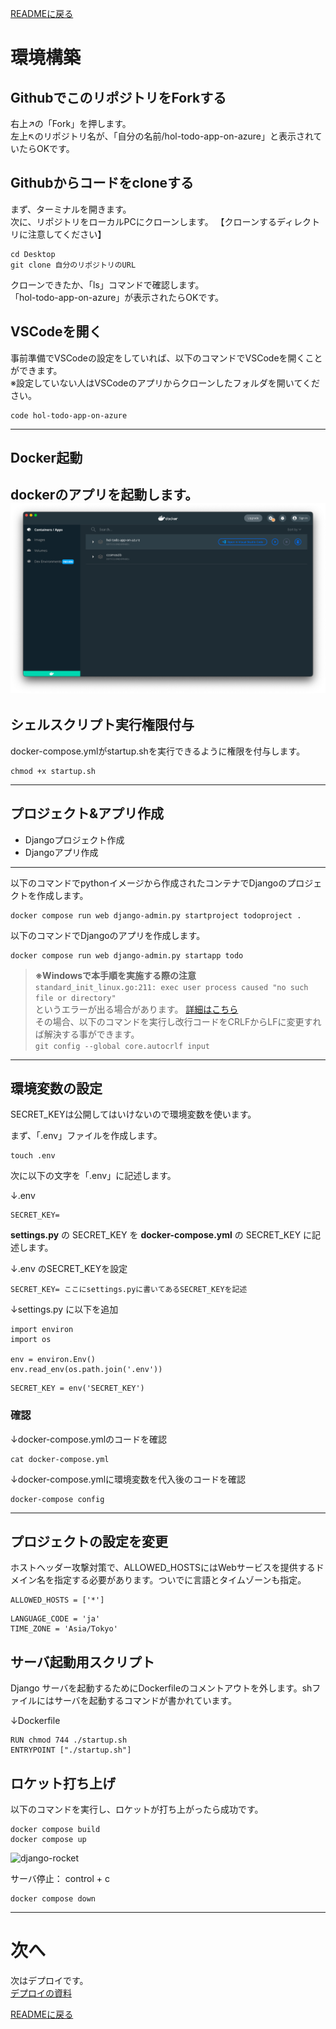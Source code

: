 [READMEに戻る](https://github.com/alterbooth/hol-todo-app-on-azure)
# 環境構築
## GithubでこのリポジトリをForkする
右上↗️の「Fork」を押します。<br>
左上↖️のリポジトリ名が、「自分の名前/hol-todo-app-on-azure」と表示されていたらOKです。
## Githubからコードをcloneする
まず、ターミナルを開きます。<br>
次に、リポジトリをローカルPCにクローンします。 【クローンするディレクトリに注意してください】

```
cd Desktop
git clone 自分のリポジトリのURL
```
クローンできたか、「ls」コマンドで確認します。<br>
「hol-todo-app-on-azure」が表示されたらOKです。
## VSCodeを開く
事前準備でVSCodeの設定をしていれば、以下のコマンドでVSCodeを開くことができます。<br>
※設定していない人はVSCodeのアプリからクローンしたフォルダを開いてください。
```
code hol-todo-app-on-azure
```
----
## Docker起動
dockerのアプリを起動します。
![docker](/doc/img/docker.png)
----
## シェルスクリプト実行権限付与
docker-compose.ymlがstartup.shを実行できるように権限を付与します。
```
chmod +x startup.sh 
```
----
## プロジェクト&アプリ作成

* Djangoプロジェクト作成
* Djangoアプリ作成
----

以下のコマンドでpythonイメージから作成されたコンテナでDjangoのプロジェクトを作成します。
```
docker compose run web django-admin.py startproject todoproject .
```
以下のコマンドでDjangoのアプリを作成します。
```
docker compose run web django-admin.py startapp todo
```
> **※Windowsで本手順を実施する際の注意**  
```standard_init_linux.go:211: exec user process caused "no such file or directory"```  
というエラーが出る場合があります。 [詳細はこちら](https://qiita.com/kabik/items/5591f62c0ef6ddef5db2)  
その場合、以下のコマンドを実行し改行コードをCRLFからLFに変更すれば解決する事ができます。  
`git config --global core.autocrlf input`  

----
## 環境変数の設定
SECRET_KEYは公開してはいけないので環境変数を使います。  

まず、「.env」ファイルを作成します。
```
touch .env
```
次に以下の文字を「.env」に記述します。

↓.env
```
SECRET_KEY= 
```

**settings.py** の SECRET_KEY を **docker-compose.yml** の SECRET_KEY に記述します。

↓.env のSECRET_KEYを設定
```
SECRET_KEY= ここにsettings.pyに書いてあるSECRET_KEYを記述
```

↓settings.py に以下を追加
```
import environ
import os

env = environ.Env()
env.read_env(os.path.join('.env'))
```
```
SECRET_KEY = env('SECRET_KEY')
```

### 確認
↓docker-compose.ymlのコードを確認
```
cat docker-compose.yml
```
↓docker-compose.ymlに環境変数を代入後のコードを確認
```
docker-compose config 
```

----

## プロジェクトの設定を変更
ホストヘッダー攻撃対策で、ALLOWED_HOSTSにはWebサービスを提供するドメイン名を指定する必要があります。ついでに言語とタイムゾーンも指定。
```
ALLOWED_HOSTS = ['*']
```
```
LANGUAGE_CODE = 'ja'
TIME_ZONE = 'Asia/Tokyo'
```

## サーバ起動用スクリプト
Django サーバを起動するためにDockerfileのコメントアウトを外します。shファイルにはサーバを起動するコマンドが書かれています。


↓Dockerfile
```
RUN chmod 744 ./startup.sh
ENTRYPOINT ["./startup.sh"]
```

## ロケット打ち上げ
以下のコマンドを実行し、ロケットが打ち上がったら成功です。
```
docker compose build 
docker compose up
```
![django-rocket](img/django-rocket.png)


サーバ停止： control + c
```
docker compose down
```


----
# 次へ
次はデプロイです。<br>
[デプロイの資料](デプロイ.md)

[READMEに戻る](https://github.com/alterbooth/hol-todo-app-on-azure)












